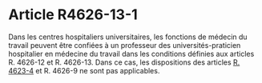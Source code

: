 # Article R4626-13-1

Dans les centres hospitaliers universitaires, les fonctions de médecin du travail peuvent être confiées à un professeur des universités-praticien hospitalier en médecine du travail dans les conditions définies aux articles R. 4626-12 et R. 4626-13. Dans ce cas, les dispositions des articles [R. 4623-4][1] et R. 4626-9 ne sont pas applicables.

 [1]: /affichCodeArticle.do?cidTexte=LEGITEXT000006072050&idArticle=LEGIARTI000018492969&dateTexte=&categorieLien=cid